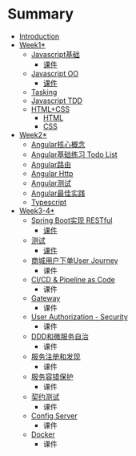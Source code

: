 # Summary

* [Introduction](README.md)
* [Week1\*](week1/README.md)
  * [Javascript基础](week1/foundation/README.md)
    * [课件](week1/foundation/courseware.md)
  * [Javascript OO](week1/oo/README.md)
    * [课件](week1/oo/courseware.md)
  * [Tasking](week1/tasking.md)
  * [Javascript TDD](week1/tdd.md)
  * [HTML+CSS](week1/htmlcss/README.md)
    * [HTML](week1/htmlcss/HTML.md)
    * [CSS](week1/htmlcss/CSS.md)
* [Week2\*](week2/README.md)
  * [Angular核心概念](angular/concept.md)
  * [Angular基础练习 Todo List](angular/exercise.md)
  * [Angular路由](angular/routing.md)
  * [Angular Http](angular/http.md)
  * [Angular测试](angular/test.md)
  * [Angular最佳实践](angular/best-practise.md)
  * [Typescript](angular/typescript.md)
* [Week3-4\*](week3/README.md)
  * [Spring Boot实现 RESTful](week3/spring-bootshi-xian-restful.md)
    * [课件](week3/spring-bootshi-xian-restful/ke-jian.md)
  * [测试](week3/ce-shi.md)
    * [课件](week3/ce-shi/ke-jian.md)
  * [商城用户下单User Journey](week3/shang-cheng-yong-hu-xia-dan-user-journey.md)
    * 课件
  * [CI/CD & Pipeline as Code](week3/cicd-and-pipeline-as-code.md)
    * 课件
  * [Gateway](week3/gateway.md)
    * 课件
  * [User Authorization - Security](week3/user-authorization-security.md)
    * 课件
  * [DDD和微服务自治](week3/dddhe-wei-fu-wu-zi-zhi.md)
    * 课件
  * [服务注册和发现](week3/fu-wu-zhu-ce-he-fa-xian.md)
    * 课件
  * [服务容错保护](week3/fu-wu-rong-cuo-bao-hu.md)
    * 课件
  * [契约测试](week3/qi-yue-ce-shi.md)
    * 课件
  * [Config Server](week3/config-server.md)
    * 课件
  * [Docker](week3/docker.md)
    * 课件

